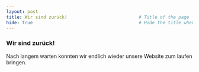 ```yaml
---
layout: post
title: Wir sind zurück!                           # Title of the page
hide: true                                        # Hide the title when displaying the post, but shown in lists of posts
---
```


### Wir sind zurück!

Nach langem warten konnten wir endlich wieder unsere Website zum laufen bringen.
